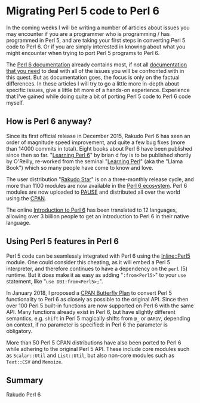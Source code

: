 Migrating Perl 5 code to Perl 6
===============================

In the coming weeks I will be writing a number of articles about issues you
may encounter if you are a programmer who is programming / has programmed
in Perl 5, and are taking your first steps in converting Perl 5 code to Perl 6.
Or if you are simply interested in knowing about what you might encounter
when trying to port Perl 5 programs to Perl 6.

The [Perl 6 documentation](https://docs.perl6.org/) already contains most, if
not all
[documentation that you need](https://docs.perl6.org/language/5to6-overview)
to deal with all of the issues you will be confronted with in this quest.
But as documentation goes, the focus is only on the factual differences.  In
these articles I will try to go a little more in-depth about specific issues,
give a little bit more of a hands-on experience.  Experience that I've gained
while doing quite a bit of porting Perl 5 code to Perl 6 code myself.

How is Perl 6 anyway?
---------------------
Since its first official release in December 2015, Rakudo Perl 6 has seen
an order of magnitude speed improvement, and quite a few bug fixes (more
than 14000 commits in total).  Eight books about Perl 6 have been published
since then so far.  "[Learning Perl 6](https://www.learningperl6.com)" by
brian d foy is to be published shortly by O'Reilly, re-worked from the seminal
"[Learning Perl](http://shop.oreilly.com/product/0636920049517.do)" (aka the
"Llama Book") which so many people have come to know and love.

The user distribution "[Rakudo Star](https://rakudo.org/files)" is on a
three-monthly release cycle, and more than 1100 modules are now available in
the [Perl 6 ecosystem](https://modules.perl6.org).  Perl 6 modules are now
uploaded to [PAUSE](https://pause.perl.org/pause/query?ACTION=pause_04about)
and distributed all over the world using the [CPAN](https://www.cpan.org).

The online [Introduction to Perl 6](https://perl6intro.com) has been
translated to 12 languages, allowing over 3 billion people to get an
introduction to Perl 6 in their native language.

Using Perl 5 features in Perl 6
-------------------------------
Perl 5 code can be seamlessly integrated with Perl 6 using the
[Inline::Perl5](http://modules.perl6.org/dist/Inline::Perl5:cpan:NINE) module.
One could consider this cheating, as it will embed a Perl 5 interpreter, and
therefore continues to have a dependency on the `perl` (5) runtime.  But it
*does* make it as easy as adding "`:from<Perl5>`" to your `use` statement,
like "`use DBI:from<Perl5>;`".

In January 2018, I proposed a
[CPAN Butterfly Plan](https://www.perl.com/article/an-open-letter-to-the-perl-community/)
to convert Perl 5 functionality to Perl 6 as closely as possible to the
original API.  Since then over 100 Perl 5 built-in functions are now supported
on Perl 6 with the same API.  Many functions already exist in Perl 6, but have
slightly different semantics, e.g. `shift` in Perl 5 magically shifts from
`@_` or `@ARGV`, depending on context, if no parameter is specified: in
Perl 6 the parameter is obligatory.

More than 50 Perl 5 CPAN distributions have also been ported to Perl 6 while
adhering to the original Perl 5 API.  These include core modules such as
`Scalar::Util` and `List::Util`, but also non-core modules such as `Text::CSV`
and `Memoize`.

Summary
-------
Rakudo Perl 6
